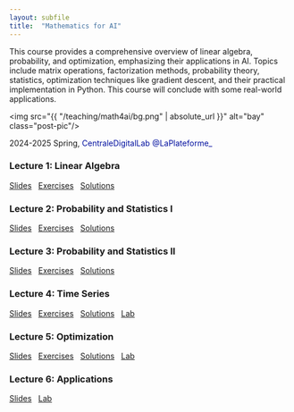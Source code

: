 ```yaml
---
layout: subfile
title:  "Mathematics for AI"
---
```


This course provides a comprehensive overview of linear algebra, probability, and optimization, emphasizing their applications in AI. Topics include matrix operations, factorization methods, probability theory, statistics, optimization techniques like gradient descent, and their practical implementation in Python. This course will conclude with some real-world applications.

<img src="{{ "/teaching/math4ai/bg.png" | absolute_url }}" alt="bay" class="post-pic"/>

2024-2025 Spring, <font color="#000F9F"> CentraleDigitalLab @LaPlateforme_</font>

### Lecture 1: Linear Algebra
<p style="word-spacing:8px"><a href="https://www-sop.inria.fr/members/Xufeng.Zhang/files/teaching/math4ai25spring/lecture1.pdf">Slides</a> <a href="https://www-sop.inria.fr/members/Xufeng.Zhang/files/teaching/math4ai25spring/exercise1.pdf">Exercises</a> <a href="https://www-sop.inria.fr/members/Xufeng.Zhang/files/teaching/math4ai25spring/solution1.pdf">Solutions</a></p>

### Lecture 2: Probability and Statistics I
<p style="word-spacing:8px"><a href="https://www-sop.inria.fr/members/Xufeng.Zhang/files/teaching/math4ai25spring/lecture2.pdf">Slides</a> <a href="https://www-sop.inria.fr/members/Xufeng.Zhang/files/teaching/math4ai25spring/exercise2.pdf">Exercises</a> <a href="https://www-sop.inria.fr/members/Xufeng.Zhang/files/teaching/math4ai25spring/solution2.pdf">Solutions</a></p>

### Lecture 3: Probability and Statistics II
<p style="word-spacing:8px"><a href="https://www-sop.inria.fr/members/Xufeng.Zhang/files/teaching/math4ai25spring/lecture2.pdf">Slides</a> <a href="https://www-sop.inria.fr/members/Xufeng.Zhang/files/teaching/math4ai25spring/exercise3.pdf">Exercises</a> <a href="https://www-sop.inria.fr/members/Xufeng.Zhang/files/teaching/math4ai25spring/solution3.pdf">Solutions</a></p>

### Lecture 4: Time Series
<p style="word-spacing:8px"><a href="https://www-sop.inria.fr/members/Xufeng.Zhang/files/teaching/math4ai25spring/lecture4.pdf">Slides</a> <a href="https://www-sop.inria.fr/members/Xufeng.Zhang/files/teaching/math4ai25spring/exercise4.pdf">Exercises</a> <a href="https://www-sop.inria.fr/members/Xufeng.Zhang/files/teaching/math4ai25spring/solution4.pdf">Solutions</a> <a href="https://drive.google.com/file/d/1Ya7sr4XcEvVWqG6_4muOU5tRKMGY8X1P/view?usp=sharing">Lab</a></p>

### Lecture 5: Optimization
<p style="word-spacing:8px"><a href="https://www-sop.inria.fr/members/Xufeng.Zhang/files/teaching/math4ai25spring/lecture5.pdf">Slides</a> <a href="https://www-sop.inria.fr/members/Xufeng.Zhang/files/teaching/math4ai25spring/exercise5.pdf">Exercises</a> <a href="https://www-sop.inria.fr/members/Xufeng.Zhang/files/teaching/math4ai25spring/solution5.pdf">Solutions</a> <a href="https://drive.google.com/file/d/1Ya7sr4XcEvVWqG6_4muOU5tRKMGY8X1P/view?usp=sharing">Lab</a></p>

### Lecture 6: Applications
<p style="word-spacing:8px"><a href="https://www-sop.inria.fr/members/Xufeng.Zhang/files/teaching/math4ai25spring/lecture6.pdf">Slides</a> <a href="https://drive.google.com/file/d/1tmHp1-NBYoCni7Qf_PrRdGcw5ZRCqrd-/view?usp=sharing">Lab</a></p>




